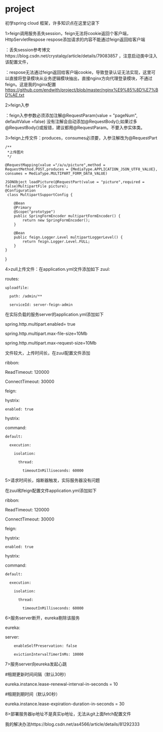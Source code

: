 # project
初学spring cloud 框架，许多知识点在这里记录下

1>feign调用服务丢失session，feign无法将cookie返回个客户端，HttpServletRespose respose添加请求的内容不能通过feign返回给客户端

  ：丢失session参考博文https://blog.csdn.net/crystalqy/article/details/79083857 ，注意启动类中注入该配置文件，
  
  ：respose无法通过feign返回给客户端cookie，导致登录认证无法实现，这里可以直接将登录模块从业务逻辑模块抽出，直接nginx方向代理登录模块，不通过feign。这是我的nginx配置 https://github.com/endwith/project/blob/master/nginx%E9%85%8D%E7%BD%AE.txt
  
2>feign入参

  ：feign入参参数必须添加注解@RequestParam(value = "pageNum", defaultValue =false) 没有注解会自动添加@RequestBody();如果过多@RequestBody()或报错，建议都用@RequestParam。不要入参实体类。
  
3>feign上传文件：produces，consumes必须要，入参注解改为@RequestPart

    /**
     *上传图片
     */
     
    @RequestMapping(value ="/a/u/picture",method = RequestMethod.POST,produces = {MediaType.APPLICATION_JSON_UTF8_VALUE},
    consumes = MediaType.MULTIPART_FORM_DATA_VALUE)
    
    JSONObject loadPicture(@RequestPart(value = "picture",required = false)MultipartFile picture);
    @Configuration
     class MultipartSupportConfig {

        @Bean
        @Primary
        @Scope("prototype")
        public SpringFormEncoder multipartFormEncoder() {
            return new SpringFormEncoder();
        }

        @Bean
        public feign.Logger.Level multipartLoggerLevel() {
            return feign.Logger.Level.FULL;
        }
    }
}

4>zull上传文件：在application.yml文件添加如下
zuul:

  routes:
  
    uploadfile:
    
      path: /admin/**
      
      serviceId: server-feign-admin
      
      
在实际负载的服务server的application.yml添加如下

spring.http.multipart.enabled= true

spring.http.multipart.max-file-size=10Mb

spring.http.multipart.max-request-size=10Mb


文件较大，上传时间长，在zuul配置文件添加 

 ribbon:
 
 ReadTimeout: 120000
 
 ConnectTimeout: 30000
 
feign:

  hystrix:
  
    enabled: true
    
hystrix:

  command:
  
    default:
    
      execution:
      
        isolation:
      
          thread:
          
            timeoutInMilliseconds: 60000
            
            
 5>请求时间长，熔断器触发，实际服务器没有问题
 
 在zuul和feign配置文件application.yml添加如下
 
  ribbon:
  
 ReadTimeout: 120000
 
 ConnectTimeout: 30000
 
feign:

  hystrix:
  
    enabled: true
    
hystrix:

  command:
  
    default:
    
      execution:
      
        isolation:
        
          thread:
          
            timeoutInMilliseconds: 60000
            
            
6>服务server断开，eureka剔除该服务

eureka:

  server:
  
        enableSelfPreservation: false
        
        evictionIntervalTimerInMs: 10000
               
    
7>服务server向eureka发起心跳

#租期更新时间间隔（默认30秒）

eureka.instance.lease-renewal-interval-in-seconds = 10

#租期到期时间（默认90秒）

eureka.instance.lease-expiration-duration-in-seconds = 30
            

8>部署服务器ip地址不是真实ip地址，无法从git上面fetch配置文件
  
  我的解决办法https://blog.csdn.net/as4566/article/details/81292333

